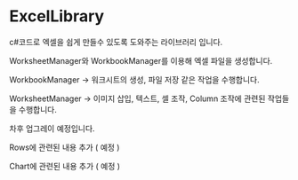 # ExcelLibrary
c#코드로 엑셀을 쉽게 만들수 있도록 도와주는 라이브러리 입니다.


WorksheetManager와 WorkbookManager를 이용해 엑셀 파일을 생성합니다.

WorkbookManager -> 워크시트의 생성, 파일 저장 같은 작업을 수행합니다.

WorksheetManager ->  이미지 삽입, 텍스트, 셀 조작, Column 조작에 관련된 작업들을 수행합니다.

차후 업그레이 예정입니다.

Rows에 관련된 내용 추가 ( 예정 )

Chart에 관련된 내용 추가 ( 예정 )


